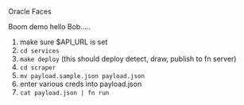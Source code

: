 Oracle Faces

Boom demo hello Bob.....


1.  make sure $API_URL is set
2. `cd services`
3. `make deploy` (this should deploy detect, draw, publish to fn server)
4. `cd scraper`
5. `mv payload.sample.json payload.json` 
6. enter various creds into payload.json
7. `cat payload.json | fn run`
